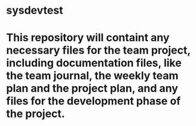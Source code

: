 # sysdevtest 
# This repository will containt any necessary files for the team project, including documentation files, like the team journal, the weekly team plan and the project plan, and any files for the development phase of the project.

